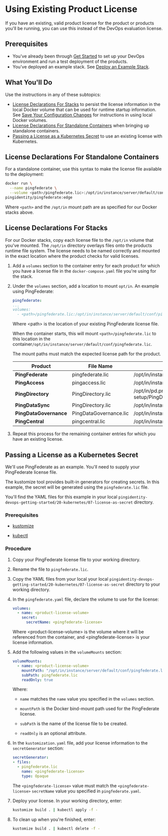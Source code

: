 # Using Existing Product License

If you have an existing, valid product license for the product or products you'll be running, you can use this instead of the DevOps evaluation license.

## Prerequisites

* You've already been through [Get Started](../get-started/getStarted.md) to set up your DevOps environment and run a test deployment of the products.
* You've deployed an example stack. See [Deploy an Example Stack](../get-started/getStartedWithGitRepo.md).

## What You'll Do

Use the instructions in any of these subtopics:

* [License Declarations For Stacks](#license-declarations-for-stacks) to persist the license information in the local Docker volume that can be used for runtime startup information. See [Save Your Configuration Changes](../how-to/saveConfigs.md) for instructions in using local Docker volumes.
* [License Declarations For Standalone Containers](#license-declarations-for-standalone-containers) when bringing up standalone containers.
* [Passing a License as a Kubernetes Secret](#passing-a-license-as-a-kubernetes-secret) to use an existing license with Kubernetes.

## License Declarations For Standalone Containers

For a standalone container, use this syntax to make the license file available to the deployment:

  ```sh
  docker run \
    --name pingfederate \
    --volume <path>/pingfederate.lic>:/opt/in/instance/server/default/conf/pingfederate.lic \
  pingidentity/pingfederate:edge
  ```

   Where `<path>` and the `/opt/in` mount path are as specified for our Docker stacks above.

## License Declarations For Stacks

For our Docker stacks, copy each license file to the `/opt/in` volume that you've mounted. The `/opt/in` directory overlays files onto the products runtime file system. The license needs to be named correctly and mounted in the exact location where the product checks for valid licenses.

 1. Add a `volumes` section to the container entry for each product for which you have a license file in the `docker-compose.yaml` file you're using for the stack.

 1. Under the `volumes` section, add a location to mount `opt/in`. An example using PingFederate:

    ```yaml
    pingfederate:
    ...
    volumes:
      - <path>/pingfederate.lic:/opt/in/instance/server/default/conf/pingfederate.lic
    ```

    Where &lt;path&gt; is the location of your existing PingFederate license file.

    When the container starts, this will mount `<path>/pingfederate.lic` to this location in the container`/opt/in/instance/server/default/conf/pingfederate.lic`.

    The mount paths must match the expected license path for the product.

    |  Product | File Name  |  Mount Path |
    |---|---|---|
    | **PingFederate**  | pingfederate.lic  |  /opt/in/instance/server/default/conf/pingfederate.lic |
    | **PingAccess** | pingaccess.lic  | /opt/in/instance/conf/pingaccess.lic  |
    | **PingDirectory** | PingDirectory.lic  | /opt/in/pd.profile/server-root/pre-setup/PingDirectory.lic  |
    | **PingDataSync** | PingDirectory.lic  | /opt/in/instance/PingDirectory.lic  |
    | **PingDataGovernance** | PingDataGovernance.lic  | /opt/in/instance/PingDataGovernance.lic  |
    | **PingCentral** | pingcentral.lic  | /opt/in/instance/conf/pingcentral.lic  |

 1. Repeat this process for the remaining container entries for which you have an existing license.

## Passing a License as a Kubernetes Secret

We'll use PingFederate as an example. You'll need to supply your PingFederate license file.

The kustomize tool provides built-in generators for creating secrets. In this example, the secret will be generated using the `pingfederate.lic` file.

You'll find the YAML files for this example in your local `pingidentity-devops-getting-started/20-kubernetes/07-license-as-secret` directory.

### Prerequisites

* [kustomize](https://kustomize.io/)

* [kubectl](https://kubernetes.io/docs/tasks/tools/install-kubectl/)

### Procedure

1. Copy your PingFederate license file to your working directory.

1. Rename the file to `pingfederate.lic`.

1. Copy the YAML files from your local your local `pingidentity-devops-getting-started/20-kubernetes/07-license-as-secret` directory to your working directory.

1. In the `pingfederate.yaml` file, declare the volume to use for the license:

      ```yaml
      volumes:
        - name: <product-license-volume>
          secret:
            secretName: <pingfederate-license>
      ```

      Where &lt;product-license-volume&gt; is the volume where it will be referenced from the container, and &lt;pingfederate-license&gt; is your license information.

1. Add the following values in the `volumeMounts` section:

      ```yaml
      volumeMounts:
        - name: <product-license-volume>
          mountPath: "/opt/in/instance/server/default/conf/pingfederate.lic"
          subPath: pingfederate.lic
          readOnly: true
      ```

      Where:

      * `name` matches the `name` value you specified in the `volumes` section.

      * `mountPath` is the Docker bind-mount path used for the PingFederate license.

      * `subPath` is the name of the license file to be created.

      * `readOnly` is an optional attribute.

1. In the `kustomization.yaml` file, add your license information to the `secretGenerator` section:

      ```yaml
      secretGenerator:
      - files:
        - pingfederate.lic
          name: <pingfederate-license>
          type: Opaque
      ```

      The `<pingfederate-license>` value must match the `<pingfederate-license>` `secretName` value you specified in `pingfederate.yaml`.

1. Deploy your license. In your working directory, enter:

      ```sh
      kustomize build . | kubectl apply -f -
      ```

1. To clean up when you're finished, enter:

      ```sh
      kustomize build . | kubectl delete -f -
      ```
